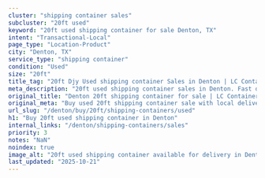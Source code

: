 ```yaml
---
cluster: "shipping container sales"
subcluster: "20ft used"
keyword: "20ft used shipping container for sale Denton, TX"
intent: "Transactional-Local"
page_type: "Location-Product"
city: "Denton, TX"
service_type: "shipping container"
condition: "Used"
size: "20ft"
title_tag: "20ft Djy Used shipping container Sales in Denton | LC Container"
meta_description: "20ft used shipping container sales in Denton. Fast delivery, competitive pricing. Serving shipping containers area. Quote ID: TN1. Call (214) 524-4168 for your free quote today."
original_title: "Denton 20ft shipping container for sale | LC Container"
original_meta: "Buy used 20ft shipping container sale with local delivery in Denton, TX. LC Container — local Since 2003. Request a fast quote today."
url_slug: "/denton/buy/20ft/shipping-containers/used"
h1: "Buy 20ft used shipping container in Denton"
internal_links: "/denton/shipping-containers/sales"
priority: 3
notes: "NaN"
noindex: true
image_alt: "20ft used shipping container available for delivery in Denton"
last_updated: "2025-10-21"
---
```


<!-- TODO: Add unique city/inventory copy, images, and internal links here. -->
